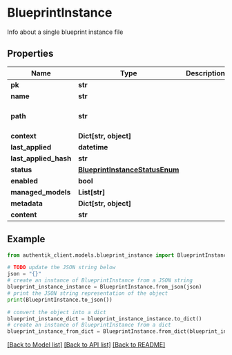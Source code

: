 # BlueprintInstance

Info about a single blueprint instance file

## Properties

Name | Type | Description | Notes
------------ | ------------- | ------------- | -------------
**pk** | **str** |  | [readonly] 
**name** | **str** |  | 
**path** | **str** |  | [optional] [default to '']
**context** | **Dict[str, object]** |  | [optional] 
**last_applied** | **datetime** |  | [readonly] 
**last_applied_hash** | **str** |  | [readonly] 
**status** | [**BlueprintInstanceStatusEnum**](BlueprintInstanceStatusEnum.md) |  | [readonly] 
**enabled** | **bool** |  | [optional] 
**managed_models** | **List[str]** |  | [readonly] 
**metadata** | **Dict[str, object]** |  | [readonly] 
**content** | **str** |  | [optional] 

## Example

```python
from authentik_client.models.blueprint_instance import BlueprintInstance

# TODO update the JSON string below
json = "{}"
# create an instance of BlueprintInstance from a JSON string
blueprint_instance_instance = BlueprintInstance.from_json(json)
# print the JSON string representation of the object
print(BlueprintInstance.to_json())

# convert the object into a dict
blueprint_instance_dict = blueprint_instance_instance.to_dict()
# create an instance of BlueprintInstance from a dict
blueprint_instance_from_dict = BlueprintInstance.from_dict(blueprint_instance_dict)
```
[[Back to Model list]](../README.md#documentation-for-models) [[Back to API list]](../README.md#documentation-for-api-endpoints) [[Back to README]](../README.md)


